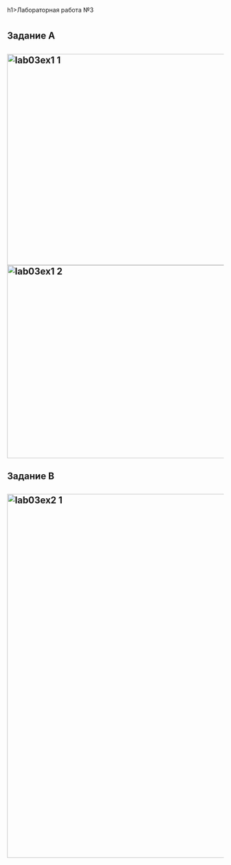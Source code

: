 h1>Лабораторная работа №3<h1>
<h2>Задание A<h2>
<img width="1155" height="491" alt="lab03ex1 1" src="https://github.com/user-attachments/assets/58505b9c-5dee-477a-b056-5457a9689d45" />
<img width="719" height="449" alt="lab03ex1 2" src="https://github.com/user-attachments/assets/94b3c07b-21af-4180-bb70-8109fb3ccf3f" />
<h2>Задание B<h2>
<img width="1180" height="846" alt="lab03ex2 1" src="https://github.com/user-attachments/assets/ae83e8cc-c023-4fea-98a4-47b98219355d" />
